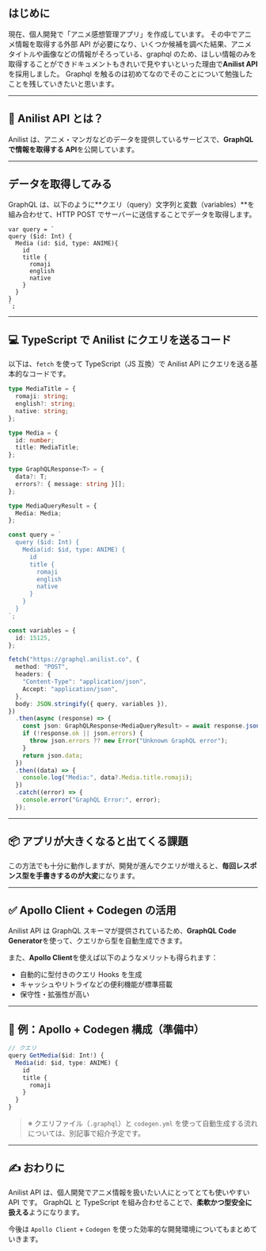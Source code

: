 ## はじめに

現在、個人開発で「アニメ感想管理アプリ」を作成しています。
その中でアニメ情報を取得する外部 API が必要になり、いくつか候補を調べた結果、アニメタイトルや画像などの情報がそろっている、graphql のため、ほしい情報のみを取得することができドキュメントもきれいで見やすいといった理由で**Anilist API**を採用しました。
Graphql を触るのは初めてなのでそのことについて勉強したことを残していきたいと思います。

---

## 🎯 Anilist API とは？

Anilist は、アニメ・マンガなどのデータを提供しているサービスで、**GraphQL で情報を取得する API**を公開しています。

---

## データを取得してみる

GraphQL は、以下のように\*\*クエリ（query）文字列と変数（variables）\*\*を組み合わせて、HTTP POST でサーバーに送信することでデータを取得します。

```
var query = `
query ($id: Int) {
  Media (id: $id, type: ANIME){
    id
    title {
      romaji
      english
      native
    }
  }
}
`;
```

---

## 💻 TypeScript で Anilist にクエリを送るコード

以下は、`fetch` を使って TypeScript（JS 互換）で Anilist API にクエリを送る基本的なコードです。

```ts
type MediaTitle = {
  romaji: string;
  english?: string;
  native: string;
};

type Media = {
  id: number;
  title: MediaTitle;
};

type GraphQLResponse<T> = {
  data?: T;
  errors?: { message: string }[];
};

type MediaQueryResult = {
  Media: Media;
};

const query = `
  query ($id: Int) {
    Media(id: $id, type: ANIME) {
      id
      title {
        romaji
        english
        native
      }
    }
  }
`;

const variables = {
  id: 15125,
};

fetch("https://graphql.anilist.co", {
  method: "POST",
  headers: {
    "Content-Type": "application/json",
    Accept: "application/json",
  },
  body: JSON.stringify({ query, variables }),
})
  .then(async (response) => {
    const json: GraphQLResponse<MediaQueryResult> = await response.json();
    if (!response.ok || json.errors) {
      throw json.errors ?? new Error("Unknown GraphQL error");
    }
    return json.data;
  })
  .then((data) => {
    console.log("Media:", data?.Media.title.romaji);
  })
  .catch((error) => {
    console.error("GraphQL Error:", error);
  });
```

---

## 📦 アプリが大きくなると出てくる課題

この方法でも十分に動作しますが、開発が進んでクエリが増えると、**毎回レスポンス型を手書きするのが大変**になります。

---

## ✅ Apollo Client + Codegen の活用

Anilist API は GraphQL スキーマが提供されているため、**GraphQL Code Generator**を使って、クエリから型を自動生成できます。

また、**Apollo Client**を使えば以下のようなメリットも得られます：

- 自動的に型付きのクエリ Hooks を生成
- キャッシュやリトライなどの便利機能が標準搭載
- 保守性・拡張性が高い

---

## 🔧 例：Apollo + Codegen 構成（準備中）

```ts
// クエリ
query GetMedia($id: Int!) {
  Media(id: $id, type: ANIME) {
    id
    title {
      romaji
    }
  }
}
```

> ※ クエリファイル（`.graphql`）と `codegen.yml` を使って自動生成する流れについては、別記事で紹介予定です。

---

## ✍️ おわりに

Anilist API は、個人開発でアニメ情報を扱いたい人にとってとても使いやすい API です。
GraphQL と TypeScript を組み合わせることで、**柔軟かつ型安全に扱える**ようになります。

今後は `Apollo Client` + `Codegen` を使った効率的な開発環境についてもまとめていきます。
